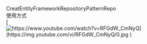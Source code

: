 CreatEntityFrameworkRepositoryPatternRepo  
使用方式  
[![https://www.youtube.com/watch?v=RFGdW_CmNyQ](https://img.youtube.com/vi/RFGdW_CmNyQ/0.jpg )](https://www.youtube.com/watch?v=RFGdW_CmNyQ "Everything Is AWESOME")  
